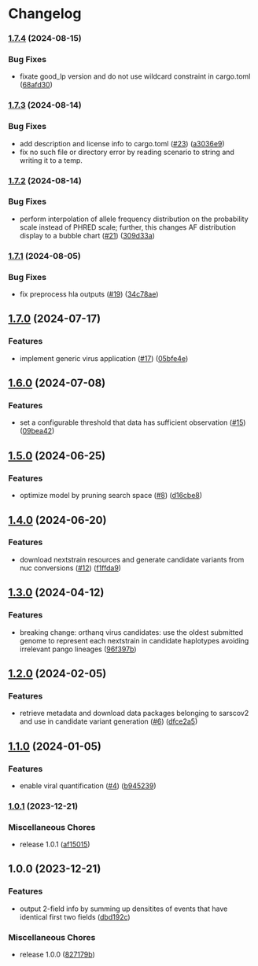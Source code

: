# Changelog

### [1.7.4](https://www.github.com/orthanq/orthanq/compare/v1.7.3...v1.7.4) (2024-08-15)


### Bug Fixes

* fixate good_lp version and do not use wildcard constraint in cargo.toml ([68afd30](https://www.github.com/orthanq/orthanq/commit/68afd305236f85893fe68cec135c79d2ef19e983))

### [1.7.3](https://www.github.com/orthanq/orthanq/compare/v1.7.2...v1.7.3) (2024-08-14)


### Bug Fixes

* add description and license info to cargo.toml ([#23](https://www.github.com/orthanq/orthanq/issues/23)) ([a3036e9](https://www.github.com/orthanq/orthanq/commit/a3036e9b265c164fccc3ef1abd672de3feefe2e2))
* fix no such file or directory error by reading scenario to string and writing it to a temp.

### [1.7.2](https://www.github.com/orthanq/orthanq/compare/v1.7.1...v1.7.2) (2024-08-14)


### Bug Fixes

* perform interpolation of allele frequency distribution on the probability scale instead of PHRED scale; further, this changes AF distribution display to a bubble chart ([#21](https://www.github.com/orthanq/orthanq/issues/21)) ([309d33a](https://www.github.com/orthanq/orthanq/commit/309d33a9f2517b9e6362e693b666dedb667e4407))

### [1.7.1](https://www.github.com/orthanq/orthanq/compare/v1.7.0...v1.7.1) (2024-08-05)


### Bug Fixes

* fix preprocess hla outputs ([#19](https://www.github.com/orthanq/orthanq/issues/19)) ([34c78ae](https://www.github.com/orthanq/orthanq/commit/34c78aebfcdd7b77b2eb9d1a051ee45cb51e2dcd))

## [1.7.0](https://www.github.com/orthanq/orthanq/compare/v1.6.0...v1.7.0) (2024-07-17)


### Features

* implement generic virus application ([#17](https://www.github.com/orthanq/orthanq/issues/17)) ([05bfe4e](https://www.github.com/orthanq/orthanq/commit/05bfe4e1f1efc90247da2db1d94e9e5b60326925))

## [1.6.0](https://www.github.com/orthanq/orthanq/compare/v1.5.0...v1.6.0) (2024-07-08)


### Features

* set a configurable threshold that data has sufficient observation ([#15](https://www.github.com/orthanq/orthanq/issues/15)) ([09bea42](https://www.github.com/orthanq/orthanq/commit/09bea426a813e1231380a030115710b318f7a048))

## [1.5.0](https://www.github.com/orthanq/orthanq/compare/v1.4.0...v1.5.0) (2024-06-25)


### Features

* optimize model by pruning search space ([#8](https://www.github.com/orthanq/orthanq/issues/8)) ([d16cbe8](https://www.github.com/orthanq/orthanq/commit/d16cbe853f61e1ec9e517632a7453aae42f5ab97))

## [1.4.0](https://www.github.com/orthanq/orthanq/compare/v1.3.0...v1.4.0) (2024-06-20)


### Features

* download nextstrain resources and generate candidate variants from nuc conversions ([#12](https://www.github.com/orthanq/orthanq/issues/12)) ([f1ffda9](https://www.github.com/orthanq/orthanq/commit/f1ffda92f328d4078746b0b374b9e9dc93f8037e))

## [1.3.0](https://www.github.com/orthanq/orthanq/compare/v1.2.0...v1.3.0) (2024-04-12)


### Features

* breaking change: orthanq virus candidates: use the oldest submitted genome to represent each nextstrain in candidate haplotypes avoiding  irrelevant pango lineages ([96f397b](https://www.github.com/orthanq/orthanq/commit/96f397b0ba99f0f695b93b75303da3ed0d269b52))

## [1.2.0](https://www.github.com/orthanq/orthanq/compare/v1.1.0...v1.2.0) (2024-02-05)


### Features

* retrieve metadata and download data packages belonging to sarscov2 and use in candidate variant generation ([#6](https://www.github.com/orthanq/orthanq/issues/6)) ([dfce2a5](https://www.github.com/orthanq/orthanq/commit/dfce2a57d257e075765230b16cbaac1cd6d00ae7))

## [1.1.0](https://www.github.com/orthanq/orthanq/compare/v1.0.1...v1.1.0) (2024-01-05)


### Features

* enable viral quantification  ([#4](https://www.github.com/orthanq/orthanq/issues/4)) ([b945239](https://www.github.com/orthanq/orthanq/commit/b945239b81293f6520ad7cb0def6cbb235dca517))

### [1.0.1](https://www.github.com/orthanq/orthanq/compare/v1.0.0...v1.0.1) (2023-12-21)


### Miscellaneous Chores

* release 1.0.1 ([af15015](https://www.github.com/orthanq/orthanq/commit/af15015df8b83c89c74ab571d2dd61582355c980))

## 1.0.0 (2023-12-21)


### Features

* output 2-field info by summing up densitites of events that have identical first two fields ([dbd192c](https://www.github.com/orthanq/orthanq/commit/dbd192c3349deda41938d346028b3cfd617f8d40))


### Miscellaneous Chores

* release 1.0.0 ([827179b](https://www.github.com/orthanq/orthanq/commit/827179b814ce0246e4d72c2eb47da3fadbd402ee))

